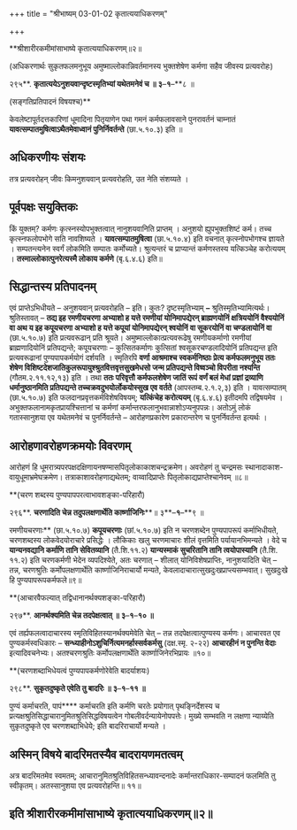 +++
title = "श्रीभाष्यम् 03-01-02 कृतात्ययाधिकरणम्"

+++
<div claऽऽ="elementor-widget-container">

**श्रीशारीरकमीमांसाभाष्ये कृतात्ययाधिकरणम्॥२॥

(अधिकरणार्थः सुकृतफलमनुभूय अमुष्माल्लोकान्निवर्तमानस्य भुक्तशेषेण कर्मणा सहैव जीवस्य प्रत्यवरोहः)

२९५**. **कृतात्ययेऽनुशयवान्दृष्टस्मृतिभ्यां यथेतमनेवं च ॥ ३**–**१**–**८ ॥

(सङ्गतिप्रतिपादनं विषयश्च)**

केवलेष्टापूर्तदत्तकारिणां धूमादिना पितृयाणेन पथा गमनं कर्मफलावसाने पुनरावर्तनं चाम्नातं **यावत्सम्पातमुषित्वाऽथैतमेवाध्वानं पुनिर्निवर्तन्ते** (छा.५.१०.३) इति ॥

## अधिकरणीयः संशयः

तत्र प्रत्यवरोहन् जीवः किमनुशयवान् प्रत्यवरोहति, उत नेति संशय्यते ।

## पूर्वपक्षः सयुक्तिकः

किं युक्तम्? कर्मणः कृत्स्नस्योपभुक्तत्वात् नानुशयवानिति प्राप्तम् । अनुशयो ह्युपभुक्तशिष्टं कर्म। तच्च कृत्स्नफलोपभोगे सति नावशिष्यते ।
**यावत्सम्पातमुषित्वा** (छा.५.१०.४) इति वचनात् कृत्स्नोपभोगश्च ज्ञायते । सम्पतन्त्यनेन स्वर्गं लोकमिति सम्पातः कर्मोच्यते। श्रुत्यन्तरं च
प्राप्यान्तं कर्मणस्तस्य यत्किञ्चेह करोत्ययम् ।
**तस्माल्लोकात्पुनरेत्यस्मै लोकाय कर्मणे** (बृ.६.४.६) इति॥

## सिद्धान्तस्य प्रतिपादनम्

एवं प्राप्तेऽभिधीयते – अनुशयवान् प्रत्यवरोहति – इति। कुतः? दृष्टस्मृतिभ्याम् **–** श्रुतिस्मृतिभ्यामित्यर्थः। श्रुतिस्तावत् – **तद्य इह रमणीयचरणा अभ्याशो ह यत्ते रमणीयां योनिमापद्येरन् ब्राह्मणयोनिं क्षत्रिययोनिं वैश्ययोनिं वा अथ य इह कपूयचरणा अभ्याशो ह यत्ते कपूयां योनिमापद्येरन् श्वयोनिं वा सूकरयोनिं वा चण्डलायोनिं वा** (छा.५.१०.७) इति प्रत्यवरूढान् प्रति श्रूयते। अमुष्माल्लोकात्प्रत्यवरूढेषु रमणीयकर्माणो रमणीयां ब्राह्मणादियोनिं प्रतिपद्यन्ते; कपूयचरणाः – कुत्सितकर्माणः कुत्सितां श्वसूकरचण्डलादियोनिं प्रतिपद्यन्त इति प्रत्यवरूढानां पुण्यपापकर्मयोगं दर्शयति । स्मृतिरपि
**वर्णा आश्रमाश्च स्वकर्मनिष्ठाः प्रेत्य कर्मफलमनुभूय ततः शेषेण विशिष्टदेशजातिकुलरूपायुश्श्रुतवित्तवृत्तसुखमेधसो जन्म प्रतिपद्यन्ते विष्वञ्चो विपरीता नश्यन्ति** (गौतम.२.११.१२,१३) इति । तथा **ततः परिवृत्तौ कर्मफलशेषेण जातिं रूपं वर्णं बलं मेधां प्रज्ञां द्रव्याणि धर्मानुष्ठानमिति प्रतिपद्यन्ते तच्चक्रवदुभयोर्लोकयोस्सुख एव वर्तते** (आपस्तम्ब.२.१.२,३) इति । यावत्सम्पातम् (छा.५.१०.७) इति फलदानप्रवृत्तकर्मविशेषविषयम्;
**यत्किंचेह करोत्ययम्** (बृ.६.४.६) इतीदमपि तद्विषयमेव । अभुक्तफलानामकृतप्रायश्चित्तानां च कर्मणां कर्मान्तरफलानुभवान्नाशोऽप्यनुपपन्नः। अतोऽमुं लोकं गतास्सानुशया एव यथेतमनेवं च पुनर्निवर्तन्ते – आरोहणप्रकारेण प्रकारान्तरेण च पुनर्निवर्तन्त इत्यर्थः ।

## आरोहणावरोहणक्रमयोः विवरणम्

आरोहणं हि धूमरात्र्यपरपक्षदक्षिणायनषण्मासपितृलोकाकाशचन्द्रक्रमेण। अवरोहणं तु चन्द्रमसः स्थानादाकाश-वायुधूमाभ्रमेघक्रमेण। तत्राकाशावरोहणाद्यथेतम्; वाय्वादिप्राप्तेः पितृलोकाद्यप्राप्तेश्चानेवम् ॥८॥

**(चरण शब्दस्य पुण्यपापपरत्वाभावशङ्का-परिहारौ)

२९६**. **चरणादिति चेन्न तदुपलक्षणार्थेति कार्ष्णाजिनिः****॥ ३**–**१**–**९ ॥

रमणीयचरणाः** (छा.५.१०.७) **कपूयचरणाः** (छां.५.१०.७) इति न चरणशब्देन पुण्यपापरूपं कर्माभिधीयते, चरणशब्दस्य लोकवेदयोराचारे प्रसिद्धेः । लौकिकाः खलु चरणमाचारः शीलं वृत्तमिति पर्यायानभिमन्यते । वेदे च **यान्यनवद्यानि कर्माणि तानि सेवितव्यानि** (तै.शि.११.२) **यान्यस्माकं सुचरितानि तानि त्वयोपास्यानि** (तै.शि. ११.२) इति चरणकर्मणी भेदेन व्यपदिश्येते, अतः चरणात् – शीलात् योनिविशेषप्राप्तिः, नानुशयादिति चेत् – तन्न, चरणश्रुतिः कर्मोपलक्षणार्थेति कार्ष्णाजिनिराचार्यो मन्यते, केवलादाचारात्सुखदुःखप्राप्त्यसम्भवात्। सुखदुःखे हि पुण्यपापरूपकर्मफले॥९॥

**(आचारवैफल्यात् तद्विधानानर्थक्यशङ्का-परिहारौ)

२९७**. **आनर्थक्यमिति चेन्न तदपेक्षत्वात् ॥ ३**–**१**–**१० ॥**

एवं तर्ह्यफलत्वादाचारस्य स्मृतिविहितस्यानर्थक्यमेवेति चेत् – तन्न तदपेक्षत्वात्पुण्यस्य कर्मणः। आचारवत एव पुण्यकर्मस्वधिकारः –
**सन्ध्याहीनोऽशुचिर्नित्यमनर्हास्सर्वकर्मसु** (दक्ष.स्मृ. २-२२)
**आचारहीनं न पुनन्ति वेदाः** इत्यादिवचनेभ्यः। अतश्चरणश्रुतिः कर्मोपलक्षणार्थेति कार्ष्णाजिनेरभिप्रायः ॥१०॥

**(चरणशब्दाभिधेयत्वं पुण्यपापकर्मणोरेवेति बादर्याशयः)

२९८**. **सुकृतदुष्कृते एवेति तु बादरिः ॥ ३**–**१**–**११ ॥**

पुण्यं कर्माचरति, पापं**** कर्माचरति इति कर्मणि चरतेः प्रयोगात् पृथङ्निर्देशस्य च प्रत्यक्षश्रुतिसिद्धाचारानुमितश्रुतिसिद्धविषयत्वेन गोबलीवर्दन्यायेनोपपत्तेः। मुख्ये सम्भवति न लक्षणा न्याय्येति सुकृतदुष्कृते एव चरणशब्दाभिधेये; इति बादरिराचार्यो मन्यते ।

## अस्मिन् विषये बादरिमतस्यैव बादरायणमतत्वम्

अत्र बादरिमतमेव स्वमतम्; आचारानुमितश्रुतिविहितसन्ध्यावन्दनादेः कर्मान्तराधिकार-सम्पादनं फलमिति तु स्वीकृतम्। अतस्सानुशया एव प्रत्यवरोहन्ति॥ ११॥

## इति श्रीशारीरकमीमांसाभाष्ये कृतात्ययाधिकरणम्॥२॥

</div>
